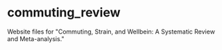# commuting_review

Website files for "Commuting, Strain, and Wellbein: A Systematic Review and Meta-analysis."

